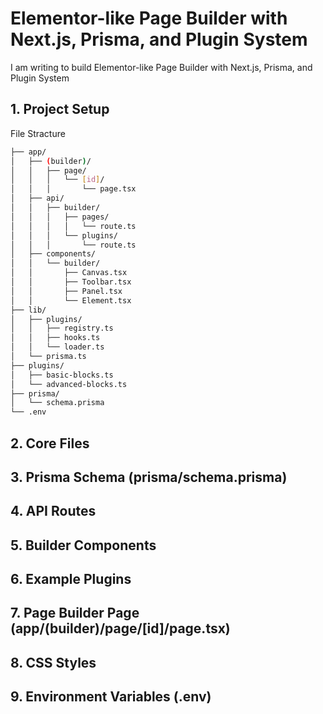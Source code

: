 #  Elementor-like Page Builder with Next.js, Prisma, and Plugin System
I am writing to build Elementor-like Page Builder with Next.js, Prisma, and Plugin System

## 1. Project Setup
  File Stracture

```bash
├── app/
│   ├── (builder)/
│   │   ├── page/
│   │   │   └── [id]/
│   │   │       └── page.tsx
│   ├── api/
│   │   ├── builder/
│   │   │   ├── pages/
│   │   │   │   └── route.ts
│   │   │   └── plugins/
│   │   │       └── route.ts
│   ├── components/
│   │   └── builder/
│   │       ├── Canvas.tsx
│   │       ├── Toolbar.tsx
│   │       ├── Panel.tsx
│   │       └── Element.tsx
├── lib/
│   ├── plugins/
│   │   ├── registry.ts
│   │   ├── hooks.ts
│   │   └── loader.ts
│   └── prisma.ts
├── plugins/
│   ├── basic-blocks.ts
│   └── advanced-blocks.ts
├── prisma/
│   └── schema.prisma
└── .env
```




## 2. Core Files
## 3. Prisma Schema (prisma/schema.prisma)
## 4. API Routes
## 5. Builder Components
## 6. Example Plugins
## 7. Page Builder Page (app/(builder)/page/[id]/page.tsx)
## 8. CSS Styles
## 9. Environment Variables (.env)
